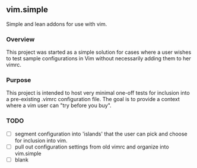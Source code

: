 ## vim.simple

Simple and lean addons for use with vim.

### Overview

This project was started as a simple solution for cases where a user wishes to test sample configurations in Vim without necessarily adding them to her vimrc.

### Purpose

This project is intended to host very minimal one-off tests for inclusion into a pre-existing .vimrc configuration file. The goal is to provide a context where a vim user can "try before you buy".

### TODO

- [ ] segment configuration into 'islands' that the user can pick and choose for inclusion into vim.
- [ ] pull out configuration settings from old vimrc and organize into vim.simple
- [ ] blank
